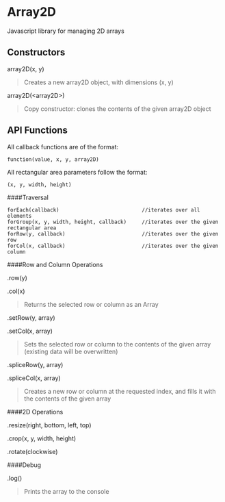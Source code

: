 Array2D
=======

Javascript library for managing 2D arrays


Constructors
------------

array2D(x, y)

> Creates a new array2D object, with dimensions (x, y)

array2D(&lt;array2D&gt;)

> Copy constructor: clones the contents of the given array2D object


API Functions
------------

All callback functions are of the format:

	function(value, x, y, array2D)

All rectangular area parameters follow the format:

	(x, y, width, height)


####Traversal

	forEach(callback)							//iterates over all elements
	forGroup(x, y, width, height, callback)		//iterates over the given rectangular area
	forRow(y, callback)							//iterates over the given row
	forCol(x, callback)							//iterates over the given column



####Row and Column Operations


.row(y)

.col(x)

> Returns the selected row or column as an Array


.setRow(y, array)

.setCol(x, array)

> Sets the selected row or column to the contents of the given array (existing data will be overwritten)


.spliceRow(y, array)

.spliceCol(x, array)

> Creates a new row or column at the requested index, and fills it with the contents of the given array



####2D Operations

.resize(right, bottom, left, top)

.crop(x, y, width, height)

.rotate(clockwise)



####Debug

.log()

> Prints the array to the console

